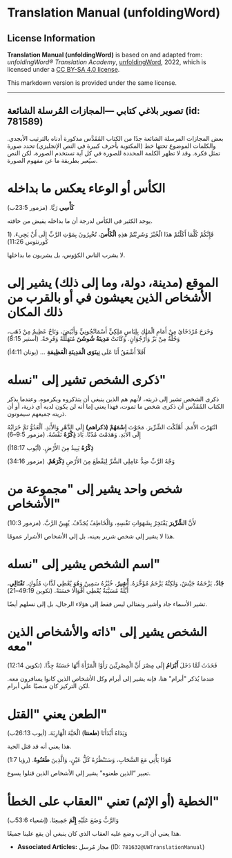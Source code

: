 # Translation Manual (unfoldingWord)

## License Information

**Translation Manual (unfoldingWord)** is based on and adapted from: _unfoldingWord® Translation Academy_, [unfoldingWord](https://unfoldingword.org/utw), 2022, which is licensed under a [CC BY-SA 4.0 license](https://creativecommons.org/licenses/by-sa/4.0/legalcode.en).

This markdown version is provided under the same license.



--------------------------------

## تصوير بلاغي كتابي —المجازات المُرسلة الشائعة (id: 781589)

بعض المجازات المرسلة الشائعة جدًا من الكتاب المُقَدَّس مذكورة أدناه بالترتيب الأبجدي. والكلمات الموضوع تحتها خط (المكتوبة بأحرف كبيرة في النص الإنجليزي) تحدد صورة تمثل فكرة. وقد لا تظهر الكلمة المحددة للصورة في كل آية تستخدم الصورة، لكن النص سيُعبر بطريقة ما عن مفهوم الصورة.

الكأس أو الوعاء يعكس ما بداخله
==============================

**كَأْسِي** رَيَّا. (مزمور 23:5ب)

يوجد الكثير في الكأس لدرجة أن ما بداخله يفيض من حافته.

فَإِنَّكُمْ كُلَّمَا أَكَلْتُمْ هذَا الْخُبْزَ وَشَرِبْتُمْ هذِهِ **الْكَأْسَ**، تُخْبِرُونَ بِمَوْتِ الرَّبِّ إِلَى أَنْ يَجِيءَ. (1 كورنثوس 11:26\)

لا يشرب الناس الكؤوس، بل يشربون ما بداخلها.

الموقع (مدينة، دولة، وما إلى ذلك) يشير إلى الأشخاص الذين يعيشون في أو بالقرب من ذلك المكان
==========================================================================================

وَخَرَجَ مُرْدَخَايُ مِنْ أَمَامِ الْمَلِكِ بِلِبَاسٍ مَلِكِيٍّ أَسْمَانْجُونِيٍّ وَأَبْيَضَ، وَتَاجٌ عَظِيمٌ مِنْ ذَهَبٍ، وَحُلَّةٌ مِنْ بَزّ وَأُرْجُوَانٍ. وَكَانَتْ **مَدِينَةُ شُوشَنَ** مُتَهَلِّلَةً وَفَرِحَةً. (أستير 8:15\)

أَفَلاَ أَشْفَقُ أَنَا عَلَى **نِينَوَى الْمَدِينَةِ الْعَظِيمَةِ** ... (يونان 4:11أ)

ذكرى الشخص تشير إلى "نسله"
==========================

ذكرى الشخص تشير إلى ذريته، لأنهم هم الذين ينبغي أن يتذكروه ويكرموه. وعندما يذكر الكتاب المُقَدَّس أن ذكرى شخص ما تموت، فهذا يعني إما أنه لن يكون لديه أي ذرية، أو أن ذريته جميعهم سيموتون.

انْتَهَرْتَ الأُمَمَ. أَهْلَكْتَ الشِّرِّيرَ. مَحَوْتَ **اسْمَهُمْ (ذكراهم)** إِلَى الدَّهْرِ وَالأَبَدِ. اَلْعَدُوُّ تَمَّ خَرَابُهُ إِلَى الأَبَدِ. وَهَدَمْتَ مُدُنًا. بَادَ **ذِكْرُهُ** نَفْسُهُ. (مزمور 9:5–6\)

**ذِكْرُهُ** يَبِيدُ مِنَ الأَرْضِ. (أيّوب 18:17أ)

وَجْهُ الرَّبِّ ضِدُّ عَامِلِي الشَّرِّ لِيَقْطَعَ مِنَ الأَرْضِ **ذِكْرَهُمْ**. (مزمور 34:16\)

شخص واحد يشير إلى "مجموعة من الأشخاص"
=====================================

لأَنَّ **الشِّرِّيرَ** يَفْتَخِرُ بِشَهَوَاتِ نَفْسِهِ، وَالْخَاطِفُ يُجَدِّفُ. يُهِينُ الرَّبَّ. (مزمور 10:3\)

هذا لا يشير إلى شخص شرير بعينه، بل إلى الأشخاص الأشرار عمومًا.

اسم الشخص يشير إلى "نسله"
=========================

**جَادُ**، يَزْحَمُهُ جَيْشٌ، وَلكِنَّهُ يَزْحَمُ مُؤَخَّرَهُ. **أَشِيرُ**، خُبْزُهُ سَمِينٌ وَهُوَ يُعْطِي لَذَّاتِ مُلُوكٍ. **نَفْتَالِي**، أَيِّلَةٌ مُسَيَّبَةٌ يُعْطِي أَقْوَالًا حَسَنَةً. (تكوين 49:19–21\)

تشير الأسماء جاد وأشير ونفتالي ليس فقط إلى هؤلاء الرجال، بل إلى نسلهم أيضًا.

الشخص يشير إلى "ذاته والأشخاص الذين معه"
========================================

فَحَدَثَ لَمَّا دَخَلَ **أَبْرَامُ** إِلَى مِصْرَ أَنَّ الْمِصْرِيِّينَ رَأَوْا الْمَرْأَةَ أَنَّهَا حَسَنَةٌ جِدًّا. (تكوين 12:14\)

عندما يُذكر "أبرام" هنا، فإنه يشير إلى أبرام وكل الأشخاص الذين كانوا يسافرون معه. لكن التركيز كان منصبًا على أبرام.

الطعن يعني "القتل"
==================

وَيَدَاهُ أَبْدَأَتَا (**طعنتا**) الْحَيَّةَ الْهَارِبَةَ. (أيوب 26:13ب)

هذا يعني أنه قد قتل الحية.

هُوَذَا يَأْتِي مَعَ السَّحَابِ، وَسَتَنْظُرُهُ كُلُّ عَيْنٍ، وَالَّذِينَ **طَعَنُوهُ**. (رؤيا 1:7\)

تعبير “الذين طعنوه” يشير إلى الأشخاص الذين قتلوا يسوع.

الخطية (أو الإثم) تعني "العقاب على الخطأ"
=========================================

وَالرَّبُّ وَضَعَ عَلَيْهِ **إِثْمَ** جَمِيعِنَا. (إشعياء 53:6ب)

هذا يعني أن الرب وضع عليه العقاب الذي كان ينبغي أن يقع علينا جميعًا.

* **Associated Articles:** مجاز مُرسل (ID: `781632@UWTranslationManual`)

